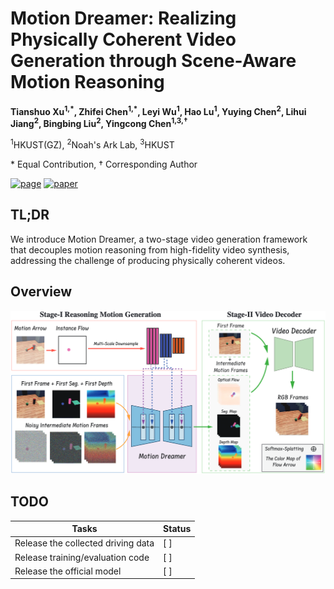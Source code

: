 # Motion Dreamer: Realizing Physically Coherent Video Generation through Scene-Aware Motion Reasoning

**Tianshuo Xu<sup>1,\*</sup>, Zhifei Chen<sup>1,\*</sup>, Leyi Wu<sup>1</sup>, Hao Lu<sup>1</sup>, Yuying Chen<sup>2</sup>, Lihui Jiang<sup>2</sup>, Bingbing Liu<sup>2</sup>, Yingcong Chen<sup>1,3,†</sup>**

<sup>1</sup>HKUST(GZ), <sup>2</sup>Noah's Ark Lab, <sup>3</sup>HKUST  

\* Equal Contribution, † Corresponding Author


[![page](https://img.shields.io/badge/page-visit-blue?style=for-the-badge)](https://envision-research.github.io/MotionDreamer/)
[![paper](https://img.shields.io/badge/paper-view-blue?style=for-the-badge)](https://arxiv.org/abs/2412.00547)


## TL;DR

We introduce Motion Dreamer, a two-stage video generation framework that decouples motion reasoning from high-fidelity video synthesis, addressing the challenge of producing physically coherent videos.

## Overview
![overview](static/overview.png "Hover Title")


## TODO

| Tasks |     Status    |
|---------------------------------------|---------------|
| Release the collected driving data     | [ ] |
| Release training/evaluation code       | [ ] |
| Release the official model             | [ ] |

